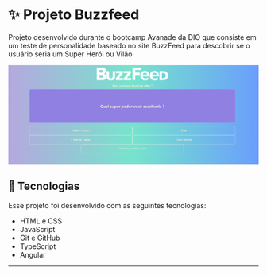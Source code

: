 # ✨ Projeto Buzzfeed

Projeto desenvolvido durante o bootcamp Avanade da DIO que consiste em um teste de personalidade baseado no site BuzzFeed para descobrir se o usuário seria um Super Herói ou Vilão

![](https://github.com/ElizabethTerumi/angular-buzzfeed/blob/main/buzzfeed.png?raw=true)

## 🌟 Tecnologias

Esse projeto foi desenvolvido com as seguintes tecnologias:

-  HTML e CSS
-  JavaScript
-  Git e GitHub
-  TypeScript
-  Angular

---